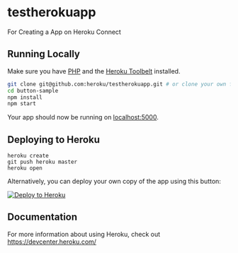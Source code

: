 # testherokuapp
For Creating a App on Heroku Connect

## Running Locally

Make sure you have [PHP](http://php.org/) and the [Heroku Toolbelt](https://toolbelt.heroku.com/) installed.

```sh
git clone git@github.com:heroku/testherokuapp.git # or clone your own fork
cd button-sample
npm install
npm start
```

Your app should now be running on [localhost:5000](http://localhost:5000/).

## Deploying to Heroku

```
heroku create
git push heroku master
heroku open
```

Alternatively, you can deploy your own copy of the app using this button:

[![Deploy to Heroku](https://www.herokucdn.com/deploy/button.png)](https://heroku.com/deploy)

## Documentation

For more information about using Heroku, check out https://devcenter.heroku.com/
